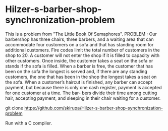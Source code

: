 # Hilzer-s-barber-shop-synchronization-problem

This is a problem from "The Little Book Of Semaphores".
PROBLEM :
Our barbershop has three chairs, three barbers, and a waiting area that can accommodate four customers on a sofa and that has standing room for additional customers. 
Fire codes limit the total number of customers in the shop to 20.
A customer will not enter the shop if it is filled to capacity with other customers. 
Once inside, the customer takes a seat on the sofa or stands if the sofa is filled. 
When a barber is free, the customer that has been on the sofa the longest is served and, if there are any standing customers, 
the one that has been in the shop the longest takes a seat on the sofa. 
When a customer’s haircut is finished, any barber can accept payment, but because there is only one cash register, 
payment is accepted for one customer at a time. The bar- bers divide their time among cutting hair, accepting payment, and sleeping in their chair waiting for a customer.

git clone https://github.com/skirupa/Hilzer-s-barber-shop-synchronization-problem

Run with a C compiler.
